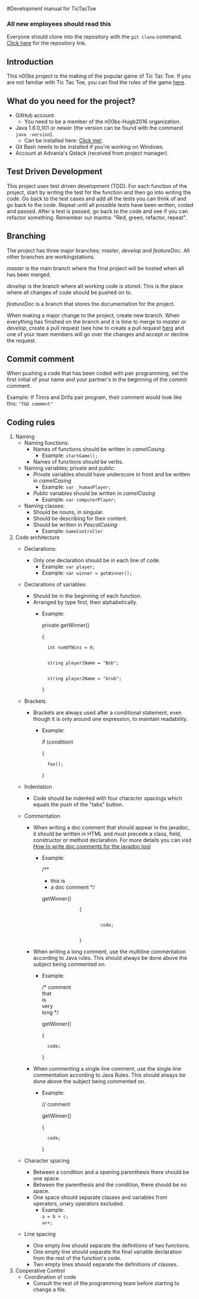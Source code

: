 #Development manual for TicTacToe
### All new employees should read this

Everyone should clone into the repository with the `git clone` command. [Click here](https://github.com/n00bs-Hugb2016/TicTacToe.git) for the repository link.

## Introduction
This n00bs project is the making of the popular game of Tic Tac Toe. If you are not familiar with Tic Tac Toe, you can find the rules of the game [here](https://en.wikipedia.org/wiki/Tic-tac-toe). 

## What do you need for the project?
* GitHub account.
	* You need to be a member of the n00bs-Hugb2016 organization.
* Java 1.8.0_101 or newer (the version can be found with the command `java -version`).
	* Can be installed here: [Click me!]( http://www.oracle.com/technetwork/java/javase/downloads/jdk8-downloads-2133151.html).
* Git Bash needs to be installed if you're working on Windows.
* Account at Advania's Qstack (received from project manager).

## Test Driven Development
This project uses test driven development (TDD). For each function of the project, start by writing the test for the function and then go into writing the code. Go back to the test cases and add all the tests you can think of and go back to the code. Repeat until all possible tests have been written, coded and passed. After a test is passed, go back to the code and see if you can refactor something. Remember our mantra: "Red, green, refactor, repeat". 

## Branching
The project has three major branches; *master*, *develop* and *featureDoc*. All other branches are workingstations.

_master_ is the main branch where the final project will be hosted when all has been merged.

_develop_ is the branch where all working code is stored. This is the place where all changes of code should be pushed on to.

_featureDoc_ is a branch that stores the documentation for the project.

When making a major change to the project, create new branch. When everything has finished on the branch and it is time to merge to *master* or *develop*, create a pull request (see how to create a pull request [here](https://help.github.com/articles/creating-a-pull-request/) and one of your team members will go over the changes and accept or decline the request. 

## Commit comment
When pushing a code that has been coded with pair programming, set the first initial of your name and your partner's in the beginning of the commit comment.

Example: If Tinna and Drífa pair program, their comment would look like this:
`"T&D comment"`

## Coding rules
1. Naming
	* Naming functions:
		* Names of functions should be written in *camelCasing*.
			* Example: `startGame();`
		* Names of functions should be verbs.
	* Naming variables; private and public:
		* *Private* variables should have underscore in front and be written in *camelCasing*
			* Example: `var _humanPlayer;`
		* *Public* variables should be written in *camelCasing*
			* Example: `var computerPlayer;`
	* Naming classes:
		* Should be nouns, in singular.
		* Should be describing for their content.
		* Should be written in *PascalCasing*
			* Example: `GameController`
2. Code architecture
	* Declarations:
		* Only one declaration should be in each line of code.
			* Example:  `var player;`
			* Example: `var winner = getWinner();`
	* Declarations of variables:
		* Should be in the beginning of each function.
		* Arranged by type first, then alphabetically.
			* Example:  
			

				private getWinner()  


				{  


				 	int numOfWins = 0;  


					string pleyer1Name = "Bob";  


					string player2Name = "Grub";  


				 }
	* Brackets
		* Brackets are always used after a conditional statement, even though it is only around one expression, to maintain readability.
			* Example:  
				

				if (*condition*)  


				{  


					foo();  
				}

	* Indentation
		* Code should be indented with four character spacings which equals the push of the "tabs" button.
	* Commentation
		* When writing a doc comment that should appear in the javadoc, it should be written in HTML and must precede a class, field, constructor or method declaration. For more details you can visit [How to write doc comments for the javadoc tool](http://www.oracle.com/technetwork/java/javase/documentation/index-137868.html) 
			* Example:


				/**
				* this is
				* a doc comment
				*/

				 getWinner()


                                {


                                        code;


                                }
				
				
		* When writing a long comment, use the multiline commentation according to Java rules. This should always be done above the subject being commented on.
			* Example:  
				

				/* comment  
				that  
				is  
				very  
				long */   


				getWinner()  


				{  


					code;  


				}
		* When commenting a single line comment, use the single line commentation according to Java Rules. This should always be done above the subject being commented on.
			* Example:  
				

				// comment  


				getWinner()  


				{  


					code;  
				}
	* Character spacing
		* Between a condition and a opening parenthesis there should be one space.
		* Between the parenthesis and the condition, there should be no space.
		* One space should separate classes and variables from operators, unary operators excluded.
			* Example:  
				`a = b + c;`  
				`a++;`  
	* Line spacing
		* One empty line should separate the definitions of two functions.
		* One empty line should separate the final variable declaration from the rest of the function's code.
		* Two empty lines should separate the definitions of classes.
3. Cooperative Control
	* Coordination of code
		* Consult the rest of the programming team before starting to change a file.

